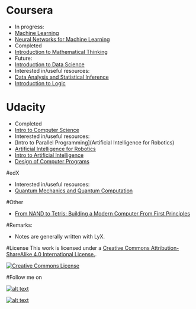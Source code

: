 # Coursera
- In progress:
 - [Machine Learning](https://www.coursera.org/learn/machine-learning)
 - [Neural Networks for Machine Learning](https://www.coursera.org/course/neuralnets)
- Completed
 - [Introduction to Mathematical Thinking]()
- Future:
 - [Introduction to Data Science](https://www.coursera.org/course/datasci)
- Interested in/useful resources:
 - [Data Analysis and Statistical Inference](https://www.coursera.org/course/statistics)
 - [Introduction to Logic](https://www.coursera.org/course/intrologic)


# Udacity
- Completed
 - [Intro to Computer Science](https://www.udacity.com/course/intro-to-computer-science--cs101)
- Interested in/useful resources:
 - [Intro to Parallel Programming](Artificial Intelligence for Robotics)
 - [Artificial Intelligence for Robotics](https://www.udacity.com/course/artificial-intelligence-for-robotics--cs373)
 - [Intro to Artificial Intelligence](https://www.udacity.com/course/intro-to-artificial-intelligence--cs271)
 - [Design of Computer Programs](https://www.udacity.com/course/design-of-computer-programs--cs212)

#edX
- Interested in/useful resources:
 - [Quantum Mechanics and Quantum Computation](https://www.edx.org/course/quantum-mechanics-quantum-computation-uc-berkeleyx-cs-191x)

#Other
- [From NAND to Tetris: Building a Modern Computer From First Principles](http://www.nand2tetris.org/)

#Remarks:
- Notes are generally written with LyX.

#License
This work is licensed under a [Creative Commons Attribution-ShareAlike 4.0 International License.][by-sa].

[![Creative Commons License][by-sa-img]][by-sa]

#Follow me on
<!-- Please don't remove this: Grab your social icons from https://github.com/carlsednaoui/gitsocial -->

<!-- display the social media buttons in your README -->

[![alt text][1.1]][1]
<!--[![alt text][2.1]][2]
[![alt text][3.1]][3]
[![alt text][4.1]][4]
[![alt text][5.1]][5]-->
[![alt text][6.1]][6]


<!-- links to social media icons -->
<!-- no need to change these -->

<!-- icons with padding -->

[1.1]: http://i.imgur.com/tXSoThF.png (twitter icon with padding)
[2.1]: http://i.imgur.com/P3YfQoD.png (facebook icon with padding)
[3.1]: http://i.imgur.com/yCsTjba.png (google plus icon with padding)
[4.1]: http://i.imgur.com/YckIOms.png (tumblr icon with padding)
[5.1]: http://i.imgur.com/1AGmwO3.png (dribbble icon with padding)
[6.1]: http://i.imgur.com/0o48UoR.png (github icon with padding)

<!-- icons without padding -->

[1.2]: http://i.imgur.com/wWzX9uB.png (twitter icon without padding)
[2.2]: http://i.imgur.com/fep1WsG.png (facebook icon without padding)
[3.2]: http://i.imgur.com/VlgBKQ9.png (google plus icon without padding)
[4.2]: http://i.imgur.com/jDRp47c.png (tumblr icon without padding)
[5.2]: http://i.imgur.com/Vvy3Kru.png (dribbble icon without padding)
[6.2]: http://i.imgur.com/9I6NRUm.png (github icon without padding)

<!-- links to your social media accounts -->
<!-- update these accordingly -->

[1]: http://www.twitter.com/andyandy1992
<!--[2]: http://www.facebook.com/sednaoui
[3]: https://plus.google.com/+CarlSednaoui
[4]: http://carlsed.tumblr.com
[5]: http://dribbble.com/carlsednaoui-->
[6]: http://www.github.com/andyandy1992

<!-- Please don't remove this: Grab your social icons from https://github.com/carlsednaoui/gitsocial -->

[by-sa]: http://creativecommons.org/licenses/by-sa/4.0/
[by-sa-img]: http://licensebuttons.net/l/by-sa/4.0/88x31.png
